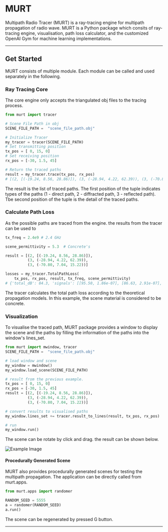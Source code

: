 # MURT

Multipath Radio Tracer (MURT) is a ray-tracing engine for multipath propagation of radio wave. MURT is a Python package which consits of ray-tracing engine, visualisation, path loss calculator, and the customized OpenAI Gym for machine learning implementations.

---

## Get Started

MURT consists of multiple module. Each module can be called and used separately in the following.

### Ray Tracing Core

The core engine only accepts the triangulated obj files to the tracing process.

```Python
from murt import tracer

# Scene File Path in obj
SCENE_FILE_PATH =  "scene_file_path.obj"

# Initialize Tracer
my_tracer = tracer(SCENE_FILE_PATH)
# Set transmitting position
tx_pos = [ 0, 15, 0]
# Set receiving position
rx_pos = [-30, 1.5, 45]

# Return the traced paths
result = my_tracer.trace(tx_pos, rx_pos)
# [(2, [(-19.24, 8.56, 28.86)]), (3, (-28.94, 4.22, 62.39)), (3, (-70.80, 7.04, 15.22))]
```

The result is the list of traced paths. The first position of the tuple indicates types of the paths (1 - direct path, 2 - diffracted path, 3 - reflected path). Tbe second position of the tuple is the detail of the traced paths.

### Calculate Path Loss

As the possible paths are traced from the engine. the results from the tracer can be used to

```Python
tx_freq = 2.4e9 # 2.4 GHz

scene_permittivity = 5.3  # Concrete's

result = [(2, [(-19.24, 8.56, 28.86)]),
          (3, (-28.94, 4.22, 62.39)),
          (3, (-70.80, 7.04, 15.22))]

losses = my_tracer.TotalPathLoss(
    tx_pos, rx_pos, result, tx_freq, scene_permittivity)
# {'total_dB': 84.3, 'signals': [[95.50, 1.86e-07], [86.63, 2.91e-07], [89.27, 4.12e-07]]}
```

The tracer calculates the total path loss according to the theoretical propagation models. In this example, the scene material is considered to be concrete.

### Visualization

To visualise the traced path, MURT package provides a window to display the scene and the paths by filling the information of the paths into the window's lines_set.

```Python
from murt import mwindow, tracer
SCENE_FILE_PATH =  "scene_file_path.obj"

# load window and scene
my_window = mwindow()
my_window.load_scene(SCENE_FILE_PATH)

# result from the previous example.
tx_pos = [ 0, 15, 0]
rx_pos = [-30, 1.5, 45]
result = [(2, [(-19.24, 8.56, 28.86)]),
          (3, (-28.94, 4.22, 62.39)),
          (3, (-70.80, 7.04, 15.22))]

# convert results to visualised paths
my_window.lines_set += tracer.result_to_lines(result, tx_pos, rx_pos)

# run
my_window.run()
```

The scene can be rotate by click and drag. the result can be shown below.

![Example Image](https://github.com/tamsri/murt/blob/master/assets/img/ex1.png)

#### Procedurally Generated Scene

MURT also provides procedurally generated scenes for testing the multipath propagation. The application can be directly called from murt.apps.

```Python
from murt.apps import randomer

RANDOM_SEED = 5555
a = randomer(RANDOM_SEED)
a.run()
```

The scene can be regenerated by pressed G button.

---
